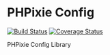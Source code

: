 PHPixie Config
==========
[![Build Status](https://travis-ci.org/PHPixie/Config.svg?branch=master)](https://travis-ci.org/PHPixie/Config)
[![Coverage Status](https://coveralls.io/repos/PHPixie/Config/badge.png?branch=master)](https://coveralls.io/r/PHPixie/Config?branch=master)

PHPixie Config Library
